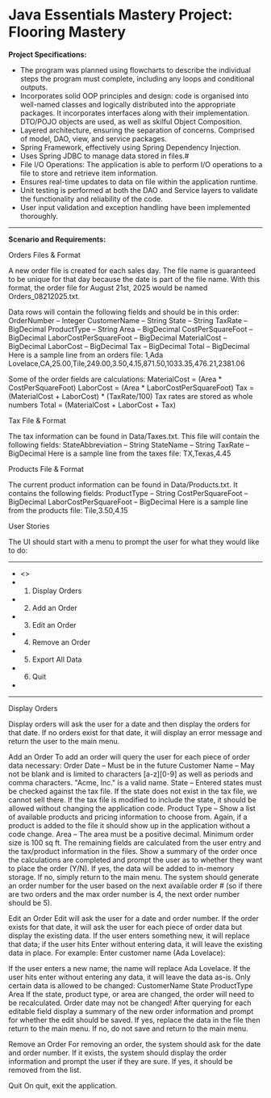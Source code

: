 # Java Essentials Mastery Project: Flooring Mastery

**Project Specifications:**

- The program was planned using flowcharts to describe the individual steps the program must complete, including any loops and conditional outputs.
- Incorporates solid OOP principles and design: code is organised into well-named classes and logically distributed into the appropriate packages. It incorporates interfaces along with their implementation. DTO/POJO objects are used, as well as skilful Object Composition.
- Layered architecture, ensuring the separation of concerns. Comprised of model, DAO, view, and service packages.
- Spring Framework, effectively using Spring Dependency Injection.
- Uses Spring JDBC to manage data stored in files.#
- File I/O Operations: The application is able to perform I/O operations to a file to store and retrieve item information.
- Ensures real-time updates to data on file within the application runtime.
- Unit testing is performed at both the DAO and Service layers to validate the functionality and reliability of the code.
- User input validation and exception handling have been implemented thoroughly.

-----------------------------------------------------------------



**Scenario and Requirements:**

Orders Files & Format

A new order file is created for each sales day. The file name is guaranteed to be unique for that day because the date is part of the file name. With this format, the order file for August 21st, 2025 would be named Orders_08212025.txt.

Data rows will contain the following fields and should be in this order:
OrderNumber – Integer
CustomerName – String
State – String
TaxRate – BigDecimal
ProductType – String
Area – BigDecimal
CostPerSquareFoot – BigDecimal
LaborCostPerSquareFoot – BigDecimal
MaterialCost – BigDecimal
LaborCost – BigDecimal
Tax – BigDecimal
Total – BigDecimal
Here is a sample line from an orders file:
1,Ada Lovelace,CA,25.00,Tile,249.00,3.50,4.15,871.50,1033.35,476.21,2381.06

Some of the order fields are calculations:
MaterialCost = (Area * CostPerSquareFoot)
LaborCost = (Area * LaborCostPerSquareFoot)
Tax = (MaterialCost + LaborCost) * (TaxRate/100)
Tax rates are stored as whole numbers
Total = (MaterialCost + LaborCost + Tax)


Tax File & Format

The tax information can be found in Data/Taxes.txt. This file will contain the following fields:
StateAbbreviation – String
StateName – String
TaxRate – BigDecimal
Here is a sample line from the taxes file:
TX,Texas,4.45

  
Products File & Format

The current product information can be found in Data/Products.txt. It contains the following fields:
ProductType – String
CostPerSquareFoot – BigDecimal
LaborCostPerSquareFoot – BigDecimal
Here is a sample line from the products file:
Tile,3.50,4.15

  
User Stories

The UI should start with a menu to prompt the user for what they would like to do:
  * * * * * * * * * * * * * * * * * * * * * * * * * * * * * * * * * * *
  * <<Flooring Program>>
  * 1. Display Orders
  * 2. Add an Order
  * 3. Edit an Order
  * 4. Remove an Order
  * 5. Export All Data
  * 6. Quit
  *
  * * * * * * * * * * * * * * * * * * * * * * * * * * * * * * * * * * *
  
Display Orders

Display orders will ask the user for a date and then display the orders for that date. If no orders exist for that date, it will display an error message and return the user to the main menu.

Add an Order
To add an order will query the user for each piece of order data necessary:
Order Date – Must be in the future
Customer Name – May not be blank and is limited to characters [a-z][0-9] as well as periods and comma characters. "Acme, Inc." is a valid name.
State – Entered states must be checked against the tax file. If the state does not exist in the tax file, we cannot sell there. If the tax file is modified to include the state, it should be allowed without changing the application code.
Product Type – Show a list of available products and pricing information to choose from. Again, if a product is added to the file it should show up in the application without a code change.
Area – The area must be a positive decimal. Minimum order size is 100 sq ft.
The remaining fields are calculated from the user entry and the tax/product information in the files. Show a summary of the order once the calculations are completed and prompt the user as to whether they want to place the order (Y/N). If yes, the data will be added to in-memory storage. If no, simply return to the main menu.
The system should generate an order number for the user based on the next available order # (so if there are two orders and the max order number is 4, the next order number should be 5).

Edit an Order
Edit will ask the user for a date and order number. If the order exists for that date, it will ask the user for each piece of order data but display the existing data. If the user enters something new, it will replace that data; if the user hits Enter without entering data, it will leave the existing data in place. For example:
Enter customer name (Ada Lovelace):
  
If the user enters a new name, the name will replace Ada Lovelace. If the user hits enter without entering any data, it will leave the data as-is.
Only certain data is allowed to be changed:
CustomerName
State
ProductType
Area
If the state, product type, or area are changed, the order will need to be recalculated. Order date may not be changed!
After querying for each editable field display a summary of the new order information and prompt for whether the edit should be saved. If yes, replace the data in the file then return to the main menu. If no, do not save and return to the main menu.

Remove an Order
For removing an order, the system should ask for the date and order number. If it exists, the system should display the order information and prompt the user if they are sure. If yes, it should be removed from the list.

Quit
On quit, exit the application.
